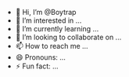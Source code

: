 - 👋 Hi, I’m @Boytrap
- 👀 I’m interested in ...
- 🌱 I’m currently learning ...
- 💞️ I’m looking to collaborate on ...
- 📫 How to reach me ...
- 😄 Pronouns: ...
- ⚡ Fun fact: ...

<!---
Boytrap/Boytrap is a ✨ special ✨ repository because its `README.md` (this file) appears on your GitHub profile.
You can click the Preview link to take a look at your changes.
--->
